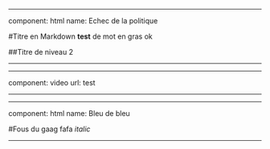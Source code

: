 * * *
component: html
name: Echec de la politique

#Titre en Markdown
**test** de mot en gras
ok

##Titre de niveau 2

* * *

* * *
component: video
url: test

* * * 


* * *
component: html
name: Bleu de bleu

#Fous du gaag
fafa *italic*

* * *
